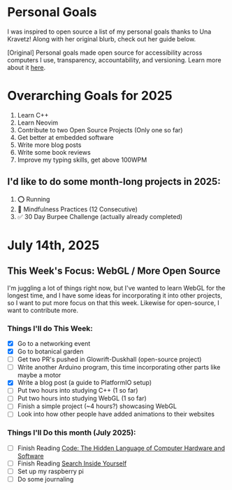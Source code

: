 Personal Goals
==============

I was inspired to open source a list of my personal goals thanks to Una Kravetz! Along with her original blurb, check out her guide below.

[Original] Personal goals made open source for accessibility across computers I use, transparency, accountability, and versioning. Learn more about it [here](http://una.im/personal-goals-guide).

# Overarching Goals for 2025

1. Learn C++
1. Learn Neovim
1. Contribute to two Open Source Projects (Only one so far)
1. Get better at embedded software
1. Write more blog posts
1. Write some book reviews
1. Improve my typing skills, get above 100WPM

## I'd like to do some month-long projects in 2025:

1. ⭕ Running
1. 🚧 Mindfulness Practices (12 Consecutive)
1. ✅ 30 Day Burpee Challenge (actually already completed)

# July 14th, 2025

## This Week's Focus: WebGL / More Open Source

I'm juggling a lot of things right now, but I've wanted to learn WebGL for the longest time, and I have some ideas for incorporating it into other projects, so I want to put more focus on that this week. Likewise for open-source, I want to contribute more.

### Things I'll do This Week:

- [x] Go to a networking event
- [x] Go to botanical garden
- [ ] Get two PR's pushed in Glowrift-Duskhall (open-source project)
- [ ] Write another Arduino program, this time incorporating other parts like maybe a motor
- [x] Write a blog post (a guide to PlatformIO setup)
- [ ] Put two hours into studying C++ (1 so far)
- [ ] Put two hours into studying WebGL (1 so far)
- [ ] Finish a simple project (~4 hours?) showcasing WebGL
- [ ] Look into how other people have added animations to their websites

### Things I'll Do this month (July 2025):

- [ ] Finish Reading [Code: The Hidden Language of Computer Hardware and Software](https://www.codehiddenlanguage.com/Chapter00/)
- [ ] Finish Reading [Search Inside Yourself](https://www.amazon.com/Search-Inside-Yourself-Unexpected-Achieving/dp/0062116932)
- [ ] Set up my raspberry pi
- [ ] Do some journaling
